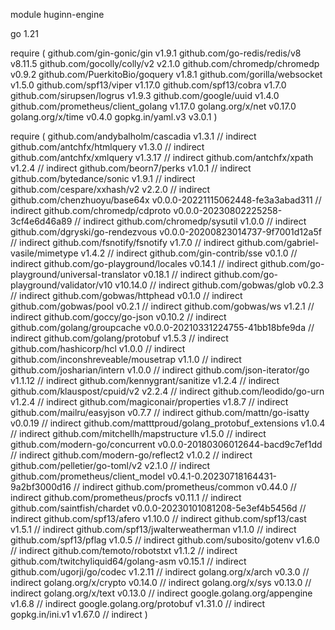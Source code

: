 module huginn-engine

go 1.21

require (
github.com/gin-gonic/gin v1.9.1
github.com/go-redis/redis/v8 v8.11.5
github.com/gocolly/colly/v2 v2.1.0
github.com/chromedp/chromedp v0.9.2
github.com/PuerkitoBio/goquery v1.8.1
github.com/gorilla/websocket v1.5.0
github.com/spf13/viper v1.17.0
github.com/spf13/cobra v1.7.0
github.com/sirupsen/logrus v1.9.3
github.com/google/uuid v1.4.0
github.com/prometheus/client_golang v1.17.0
golang.org/x/net v0.17.0
golang.org/x/time v0.4.0
gopkg.in/yaml.v3 v3.0.1
)

require (
github.com/andybalholm/cascadia v1.3.1 // indirect
github.com/antchfx/htmlquery v1.3.0 // indirect
github.com/antchfx/xmlquery v1.3.17 // indirect
github.com/antchfx/xpath v1.2.4 // indirect
github.com/beorn7/perks v1.0.1 // indirect
github.com/bytedance/sonic v1.9.1 // indirect
github.com/cespare/xxhash/v2 v2.2.0 // indirect
github.com/chenzhuoyu/base64x v0.0.0-20221115062448-fe3a3abad311 // indirect
github.com/chromedp/cdproto v0.0.0-20230802225258-3cf4e6d46a89 // indirect
github.com/chromedp/sysutil v1.0.0 // indirect
github.com/dgryski/go-rendezvous v0.0.0-20200823014737-9f7001d12a5f // indirect
github.com/fsnotify/fsnotify v1.7.0 // indirect
github.com/gabriel-vasile/mimetype v1.4.2 // indirect
github.com/gin-contrib/sse v0.1.0 // indirect
github.com/go-playground/locales v0.14.1 // indirect
github.com/go-playground/universal-translator v0.18.1 // indirect
github.com/go-playground/validator/v10 v10.14.0 // indirect
github.com/gobwas/glob v0.2.3 // indirect
github.com/gobwas/httphead v0.1.0 // indirect
github.com/gobwas/pool v0.2.1 // indirect
github.com/gobwas/ws v1.2.1 // indirect
github.com/goccy/go-json v0.10.2 // indirect
github.com/golang/groupcache v0.0.0-20210331224755-41bb18bfe9da // indirect
github.com/golang/protobuf v1.5.3 // indirect
github.com/hashicorp/hcl v1.0.0 // indirect
github.com/inconshreveable/mousetrap v1.1.0 // indirect
github.com/josharian/intern v1.0.0 // indirect
github.com/json-iterator/go v1.1.12 // indirect
github.com/kennygrant/sanitize v1.2.4 // indirect
github.com/klauspost/cpuid/v2 v2.2.4 // indirect
github.com/leodido/go-urn v1.2.4 // indirect
github.com/magiconair/properties v1.8.7 // indirect
github.com/mailru/easyjson v0.7.7 // indirect
github.com/mattn/go-isatty v0.0.19 // indirect
github.com/matttproud/golang_protobuf_extensions v1.0.4 // indirect
github.com/mitchellh/mapstructure v1.5.0 // indirect
github.com/modern-go/concurrent v0.0.0-20180306012644-bacd9c7ef1dd // indirect
github.com/modern-go/reflect2 v1.0.2 // indirect
github.com/pelletier/go-toml/v2 v2.1.0 // indirect
github.com/prometheus/client_model v0.4.1-0.20230718164431-9a2bf3000d16 // indirect
github.com/prometheus/common v0.44.0 // indirect
github.com/prometheus/procfs v0.11.1 // indirect
github.com/saintfish/chardet v0.0.0-20230101081208-5e3ef4b5456d // indirect
github.com/spf13/afero v1.10.0 // indirect
github.com/spf13/cast v1.5.1 // indirect
github.com/spf13/jwalterweatherman v1.1.0 // indirect
github.com/spf13/pflag v1.0.5 // indirect
github.com/subosito/gotenv v1.6.0 // indirect
github.com/temoto/robotstxt v1.1.2 // indirect
github.com/twitchyliquid64/golang-asm v0.15.1 // indirect
github.com/ugorji/go/codec v1.2.11 // indirect
golang.org/x/arch v0.3.0 // indirect
golang.org/x/crypto v0.14.0 // indirect
golang.org/x/sys v0.13.0 // indirect
golang.org/x/text v0.13.0 // indirect
google.golang.org/appengine v1.6.8 // indirect
google.golang.org/protobuf v1.31.0 // indirect
gopkg.in/ini.v1 v1.67.0 // indirect
)
